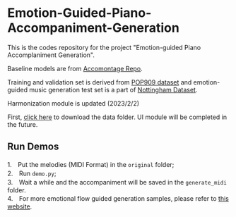 # Emotion-Guided-Piano-Accompaniment-Generation
This is the codes repository for the project "Emotion-guided Piano Accomplaniment Generation". 

Baseline models are from [Accomontage Repo](https://github.com/zhaojw1998/AccoMontage).

Training and validation set is derived from [POP909 dataset](https://github.com/music-x-lab/POP909-Dataset) and
emotion-guided music generation test set is a part of [Nottingham Dataset](https://ifdo.ca/~seymour/nottingham/nottingham.html).

Harmonization module is updated  (2023/2/2)

First, [click here](https://drive.google.com/file/d/1TAQymlAQQQpHfny-uqkYACrJf-fMS5ln/view?usp=sharing) to download the data folder. 
UI module will be completed in the future.

## Run Demos
1.　Put the melodies (MIDI Format) in the `original` folder;\
2.　Run `demo.py`;\
3.　Wait a while and the accompaniment will be saved in the `generate_midi` folder.\
4.　For more emotional flow guided generation samples, please refer to [this website](https://soundcloud.com/ko9isjyplxrb/sets/demos-of-emotion-guided-generated-accompaniment).
